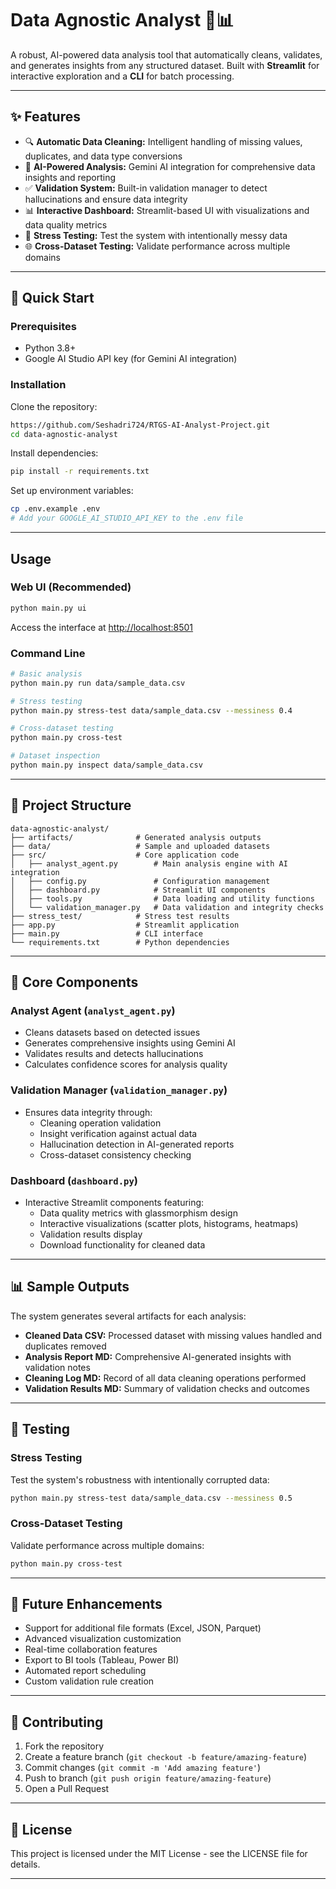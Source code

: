 # Data Agnostic Analyst 🤖📊

A robust, AI-powered data analysis tool that automatically cleans, validates, and generates insights from any structured dataset. Built with **Streamlit** for interactive exploration and a **CLI** for batch processing.

---

## ✨ Features

- 🔍 **Automatic Data Cleaning:** Intelligent handling of missing values, duplicates, and data type conversions
- 🤖 **AI-Powered Analysis:** Gemini AI integration for comprehensive data insights and reporting
- ✅ **Validation System:** Built-in validation manager to detect hallucinations and ensure data integrity
- 📊 **Interactive Dashboard:** Streamlit-based UI with visualizations and data quality metrics
- 🧪 **Stress Testing:** Test the system with intentionally messy data
- 🌐 **Cross-Dataset Testing:** Validate performance across multiple domains

---

## 🚀 Quick Start

### Prerequisites

- Python 3.8+
- Google AI Studio API key (for Gemini AI integration)

### Installation

Clone the repository:

```bash
https://github.com/Seshadri724/RTGS-AI-Analyst-Project.git
cd data-agnostic-analyst
```

Install dependencies:

```bash
pip install -r requirements.txt
```

Set up environment variables:

```bash
cp .env.example .env
# Add your GOOGLE_AI_STUDIO_API_KEY to the .env file
```

---

## Usage

### Web UI (Recommended)

```bash
python main.py ui
```
Access the interface at [http://localhost:8501](http://localhost:8501)

### Command Line

```bash
# Basic analysis
python main.py run data/sample_data.csv

# Stress testing
python main.py stress-test data/sample_data.csv --messiness 0.4

# Cross-dataset testing
python main.py cross-test

# Dataset inspection
python main.py inspect data/sample_data.csv
```

---

## 📁 Project Structure

```
data-agnostic-analyst/
├── artifacts/              # Generated analysis outputs
├── data/                   # Sample and uploaded datasets
├── src/                    # Core application code
│   ├── analyst_agent.py        # Main analysis engine with AI integration
│   ├── config.py               # Configuration management
│   ├── dashboard.py            # Streamlit UI components
│   ├── tools.py                # Data loading and utility functions
│   └── validation_manager.py   # Data validation and integrity checks
├── stress_test/            # Stress test results
├── app.py                  # Streamlit application
├── main.py                 # CLI interface
└── requirements.txt        # Python dependencies
```

---

## 🔧 Core Components

### Analyst Agent (`analyst_agent.py`)
- Cleans datasets based on detected issues
- Generates comprehensive insights using Gemini AI
- Validates results and detects hallucinations
- Calculates confidence scores for analysis quality

### Validation Manager (`validation_manager.py`)
- Ensures data integrity through:
  - Cleaning operation validation
  - Insight verification against actual data
  - Hallucination detection in AI-generated reports
  - Cross-dataset consistency checking

### Dashboard (`dashboard.py`)
- Interactive Streamlit components featuring:
  - Data quality metrics with glassmorphism design
  - Interactive visualizations (scatter plots, histograms, heatmaps)
  - Validation results display
  - Download functionality for cleaned data

---

## 📊 Sample Outputs

The system generates several artifacts for each analysis:

- **Cleaned Data CSV:** Processed dataset with missing values handled and duplicates removed
- **Analysis Report MD:** Comprehensive AI-generated insights with validation notes
- **Cleaning Log MD:** Record of all data cleaning operations performed
- **Validation Results MD:** Summary of validation checks and outcomes

---

## 🧪 Testing

### Stress Testing

Test the system's robustness with intentionally corrupted data:

```bash
python main.py stress-test data/sample_data.csv --messiness 0.5
```

### Cross-Dataset Testing

Validate performance across multiple domains:

```bash
python main.py cross-test
```

---

## 🔮 Future Enhancements

- Support for additional file formats (Excel, JSON, Parquet)
- Advanced visualization customization
- Real-time collaboration features
- Export to BI tools (Tableau, Power BI)
- Automated report scheduling
- Custom validation rule creation

---

## 🤝 Contributing

1. Fork the repository
2. Create a feature branch (`git checkout -b feature/amazing-feature`)
3. Commit changes (`git commit -m 'Add amazing feature'`)
4. Push to branch (`git push origin feature/amazing-feature`)
5. Open a Pull Request

---

## 📄 License

This project is licensed under the MIT License - see the LICENSE file for details.

---
